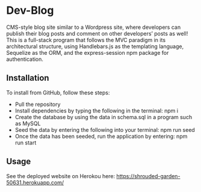 # Dev-Blog

CMS-style blog site similar to a Wordpress site, where developers can publish their blog posts and comment on other developers’ posts as well! This is a full-stack program that follows the MVC paradigm in its architectural structure, using Handlebars.js as the templating language, Sequelize as the ORM, and the express-session npm package for authentication.

## Installation

To install from GitHub, follow these steps:

* Pull the repository 
* Install dependencies by typing the following in the terminal: npm i
* Create the database by using the data in schema.sql in a program such as MySQL
* Seed the data by entering the following into your terminal: npm run seed
* Once the data has been seeded, run the application by entering: npm run start

## Usage

See the deployed website on Herokou here: https://shrouded-garden-50631.herokuapp.com/
